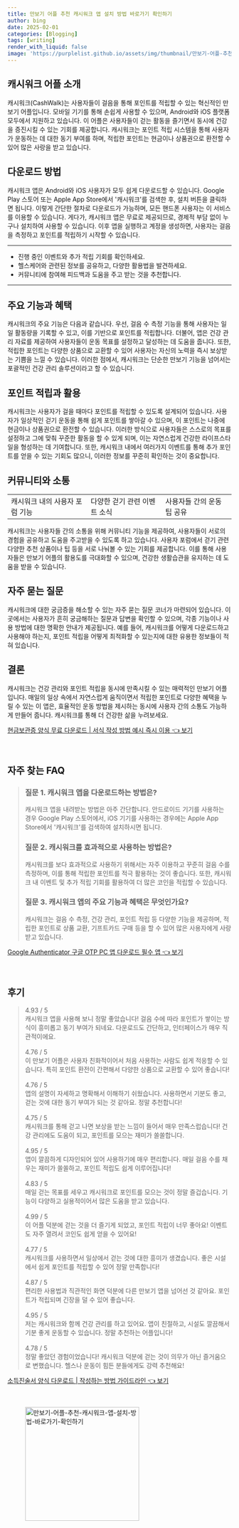 ```yaml
---
title: 만보기 어플 추천 캐시워크 앱 설치 방법 바로가기 확인하기
author: bing
date: 2025-02-01
categories: [Blogging]
tags: [writing]
render_with_liquid: false
image: 'https://purplelist.github.io/assets/img/thumbnail/만보기-어플-추천-캐시워크-앱-설치-방법-바로가기-확인하기.webp'
---
```



<h2 id='캐시워크 어플 소개'>캐시워크 어플 소개</h2>

<p>캐시워크(CashWalk)는 사용자들이 걸음을 통해 포인트를 적립할 수 있는 혁신적인 만보기 어플입니다. 모바일 기기를 통해 손쉽게 사용할 수 있으며, Android와 iOS 플랫폼 모두에서 지원하고 있습니다. 이 어플은 사용자들이 걷는 활동을 즐기면서 동시에 건강을 증진시킬 수 있는 기회를 제공합니다. 캐시워크는 포인트 적립 시스템을 통해 사용자가 운동하는 데 대한 동기 부여를 하며, 적립한 포인트는 현금이나 상품권으로 환전할 수 있어 많은 사랑을 받고 있습니다.</p>

<h2 id='다운로드 방법'>다운로드 방법</h2>

<p>캐시워크 앱은 Android와 iOS 사용자가 모두 쉽게 다운로드할 수 있습니다. Google Play 스토어 또는 Apple App Store에서 '캐시워크'를 검색한 후, 설치 버튼을 클릭하면 됩니다. 이렇게 간단한 절차로 다운로드가 가능하며, 모든 핸드폰 사용자는 이 서비스를 이용할 수 있습니다. 게다가, 캐시워크 앱은 무료로 제공되므로, 경제적 부담 없이 누구나 설치하여 사용할 수 있습니다. 이후 앱을 실행하고 계정을 생성하면, 사용자는 걸음을 측정하고 포인트를 적립하기 시작할 수 있습니다.</p>

<hr />

<ul>
    <li>진행 중인 이벤트와 추가 적립 기회를 확인하세요.</li>
    <li>헬스케어와 관련된 정보를 공유하고, 다양한 활용법을 발견하세요.</li>
    <li>커뮤니티에 참여해 피드백과 도움을 주고 받는 것을 추천합니다.</li>
</ul>

<hr />

<h2 id='주요 기능과 혜택'>주요 기능과 혜택</h2>

<p>캐시워크의 주요 기능은 다음과 같습니다. 우선, 걸음 수 측정 기능을 통해 사용자는 일일 활동량을 기록할 수 있고, 이를 기반으로 포인트를 적립합니다. 더불어, 앱은 건강 관리 자료를 제공하여 사용자들이 운동 목표를 설정하고 달성하는 데 도움을 줍니다. 또한, 적립한 포인트는 다양한 상품으로 교환할 수 있어 사용자는 자신의 노력을 즉시 보상받는 기쁨을 느낄 수 있습니다. 이러한 점에서, 캐시워크는 단순한 만보기 기능을 넘어서는 포괄적인 건강 관리 솔루션이라고 할 수 있습니다.</p>

<h2 id='포인트 적립과 활용'>포인트 적립과 활용</h2>

<p>캐시워크는 사용자가 걸을 때마다 포인트를 적립할 수 있도록 설계되어 있습니다. 사용자가 일상적인 걷기 운동을 통해 쉽게 포인트를 쌓아갈 수 있으며, 이 포인트는 나중에 현금이나 상품권으로 환전할 수 있습니다. 이러한 방식으로 사용자들은 스스로의 목표를 설정하고 그에 맞춰 꾸준한 활동을 할 수 있게 되며, 이는 자연스럽게 건강한 라이프스타일을 형성하는 데 기여합니다. 또한, 캐시워크 내에서 여러가지 이벤트를 통해 추가 포인트를 얻을 수 있는 기회도 많으니, 이러한 정보를 꾸준히 확인하는 것이 중요합니다.</p>

<h2 id='커뮤니티와 소통'>커뮤니티와 소통</h2>

<table>
    <tr>
        <td>캐시워크 내의 사용자 포럼 기능</td>
        <td>다양한 걷기 관련 이벤트 소식</td>
        <td>사용자들 간의 운동 팁 공유</td>
    </tr>
</table>

<p>캐시워크는 사용자들 간의 소통을 위해 커뮤니티 기능을 제공하여, 사용자들이 서로의 경험을 공유하고 도움을 주고받을 수 있도록 하고 있습니다. 사용자 포럼에서 걷기 관련 다양한 추천 상품이나 팁 등을 서로 나눠볼 수 있는 기회를 제공합니다. 이를 통해 사용자들은 만보기 어플의 활용도를 극대화할 수 있으며, 건강한 생활습관을 유지하는 데 도움을 받을 수 있습니다.</p>

<h2 id='자주 묻는 질문'>자주 묻는 질문</h2>

<p>캐시워크에 대한 궁금증을 해소할 수 있는 자주 묻는 질문 코너가 마련되어 있습니다. 이곳에서는 사용자가 흔히 궁금해하는 질문과 답변을 확인할 수 있으며, 각종 기능이나 사용 방법에 대한 명확한 안내가 제공됩니다. 예를 들어, 캐시워크를 어떻게 다운로드하고 사용해야 하는지, 포인트 적립을 어떻게 최적화할 수 있는지에 대한 유용한 정보들이 적혀 있습니다.</p>

<h2 id='결론'>결론</h2>

<p>캐시워크는 건강 관리와 포인트 적립을 동시에 만족시킬 수 있는 매력적인 만보기 어플입니다. 매일의 일상 속에서 자연스럽게 움직이면서 적립한 포인트로 다양한 혜택을 누릴 수 있는 이 앱은, 효율적인 운동 방법을 제시하는 동시에 사용자 간의 소통도 가능하게 만들어 줍니다. 캐시워크를 통해 더 건강한 삶을 누려보세요.</p>


<p><a class="click-button" title="현금보관증 양식 무료 다운로드 | 서식 작성 방법 예시 즉시 이용" href="https://purplelist.github.io/posts/%ED%98%84%EA%B8%88%EB%B3%B4%EA%B4%80%EC%A6%9D-%EC%96%91%EC%8B%9D-%EB%AC%B4%EB%A3%8C-%EB%8B%A4%EC%9A%B4%EB%A1%9C%EB%93%9C-%EC%84%9C%EC%8B%9D-%EC%9E%91%EC%84%B1-%EB%B0%A9%EB%B2%95-%EC%98%88%EC%8B%9C-%EC%A6%89%EC%8B%9C-%EC%9D%B4%EC%9A%A9/" rel="dofollow">현금보관증 양식 무료 다운로드 | 서식 작성 방법 예시 즉시 이용 👈 보기</a></p><br>
<h2 id='자주_찾는_FAQ'>자주 찾는 FAQ</h2>
<div itemscope="" itemtype="https://schema.org/FAQPage"> 
<blockquote> 
<div itemscope="" itemprop="mainEntity" itemtype="https://schema.org/Question"> 
<h3 itemprop="name">질문 1. 캐시워크 앱을 다운로드하는 방법은?</h3> 
<div itemscope="" itemprop="acceptedAnswer" itemtype="https://schema.org/Answer"> 
<span itemprop="text"> 
<p>캐시워크 앱을 내려받는 방법은 아주 간단합니다. 안드로이드 기기를 사용하는 경우 Google Play 스토어에서, iOS 기기를 사용하는 경우에는 Apple App Store에서 '캐시워크'를 검색하여 설치하시면 됩니다.</p> 
</span> 
</div> 
</div> 

<div itemscope="" itemprop="mainEntity" itemtype="https://schema.org/Question"> 
<h3 itemprop="name">질문 2. 캐시워크를 효과적으로 사용하는 방법은?</h3> 
<div itemscope="" itemprop="acceptedAnswer" itemtype="https://schema.org/Answer"> 
<span itemprop="text"> 
<p>캐시워크를 보다 효과적으로 사용하기 위해서는 자주 이용하고 꾸준히 걸음 수를 측정하며, 이를 통해 적립한 포인트를 적극 활용하는 것이 좋습니다. 또한, 캐시워크 내 이벤트 및 추가 적립 기회를 활용하여 더 많은 코인을 적립할 수 있습니다.</p> 
</span> 
</div> 
</div> 

<div itemscope="" itemprop="mainEntity" itemtype="https://schema.org/Question"> 
<h3 itemprop="name">질문 3. 캐시워크 앱의 주요 기능과 혜택은 무엇인가요?</h3> 
<div itemscope="" itemprop="acceptedAnswer" itemtype="https://schema.org/Answer"> 
<span itemprop="text"> 
<p>캐시워크는 걸음 수 측정, 건강 관리, 포인트 적립 등 다양한 기능을 제공하며, 적립한 포인트로 상품 교환, 기프트카드 구매 등을 할 수 있어 많은 사용자에게 사랑받고 있습니다.</p> 
</span> 
</div> 
</div> 
</blockquote> 
</div>
<p><a class="click-button" title="Google Authenticator 구글 OTP PC 앱 다운로드 필수 앱" href="https://purplelist.github.io/posts/Google-Authenticator-%EA%B5%AC%EA%B8%80-OTP-PC-%EC%95%B1-%EB%8B%A4%EC%9A%B4%EB%A1%9C%EB%93%9C-%ED%95%84%EC%88%98-%EC%95%B1/" rel="dofollow">Google Authenticator 구글 OTP PC 앱 다운로드 필수 앱 👈 보기</a></p><br>
<h2 id='후기'>후기</h2>
<div itemscope itemtype="https://schema.org/Product">
  <blockquote>
  <div itemprop="review" itemscope itemtype="https://schema.org/Review">
      <div itemprop="reviewRating" itemscope itemtype="https://schema.org/Rating"> <span itemprop="ratingValue">4.93</span> / <span itemprop="bestRating">5</span> </div>
      <span itemprop="reviewBody">캐시워크 앱을 사용해 보니 정말 좋았습니다! 걸음 수에 따라 포인트가 쌓이는 방식이 흥미롭고 동기 부여가 되네요. 다운로드도 간단하고, 인터페이스가 매우 직관적이에요.</span>
  </div>
  <br>
  <div itemprop="review" itemscope itemtype="https://schema.org/Review">
      <div itemprop="reviewRating" itemscope itemtype="https://schema.org/Rating"> <span itemprop="ratingValue">4.76</span> / <span itemprop="bestRating">5</span> </div>
      <span itemprop="reviewBody">이 만보기 어플은 사용자 친화적이어서 처음 사용하는 사람도 쉽게 적응할 수 있습니다. 특히 포인트 환전이 간편해서 다양한 상품으로 교환할 수 있어 좋습니다!</span>
  </div>
  <br>
  <div itemprop="review" itemscope itemtype="https://schema.org/Review">
      <div itemprop="reviewRating" itemscope itemtype="https://schema.org/Rating"> <span itemprop="ratingValue">4.76</span> / <span itemprop="bestRating">5</span> </div>
      <span itemprop="reviewBody">앱의 설명이 자세하고 명확해서 이해하기 쉬웠습니다. 사용하면서 기분도 좋고, 걷는 것에 대한 동기 부여가 되는 것 같아요. 정말 추천합니다!</span>
  </div>
  <br>
  <div itemprop="review" itemscope itemtype="https://schema.org/Review">
      <div itemprop="reviewRating" itemscope itemtype="https://schema.org/Rating"> <span itemprop="ratingValue">4.75</span> / <span itemprop="bestRating">5</span> </div>
      <span itemprop="reviewBody">캐시워크를 통해 걷고 나면 보상을 받는 느낌이 들어서 매우 만족스럽습니다! 건강 관리에도 도움이 되고, 포인트를 모으는 재미가 쏠쏠합니다.</span>
  </div>
  <br>
  <div itemprop="review" itemscope itemtype="https://schema.org/Review">
      <div itemprop="reviewRating" itemscope itemtype="https://schema.org/Rating"> <span itemprop="ratingValue">4.95</span> / <span itemprop="bestRating">5</span> </div>
      <span itemprop="reviewBody">앱이 깔끔하게 디자인되어 있어 사용하기에 매우 편리합니다. 매일 걸음 수를 채우는 재미가 쏠쏠하고, 포인트 적립도 쉽게 이루어집니다!</span>
  </div>
  <br>
  <div itemprop="review" itemscope itemtype="https://schema.org/Review">
      <div itemprop="reviewRating" itemscope itemtype="https://schema.org/Rating"> <span itemprop="ratingValue">4.83</span> / <span itemprop="bestRating">5</span> </div>
      <span itemprop="reviewBody">매일 걷는 목표를 세우고 캐시워크로 포인트를 모으는 것이 정말 즐겁습니다. 기능이 다양하고 실용적이어서 많은 도움을 받고 있습니다.</span>
  </div>
  <br>
  <div itemprop="review" itemscope itemtype="https://schema.org/Review">
      <div itemprop="reviewRating" itemscope itemtype="https://schema.org/Rating"> <span itemprop="ratingValue">4.99</span> / <span itemprop="bestRating">5</span> </div>
      <span itemprop="reviewBody">이 어플 덕분에 걷는 것을 더 즐기게 되었고, 포인트 적립이 너무 좋아요! 이벤트도 자주 열려서 코인도 쉽게 얻을 수 있어요!</span>
  </div>
  <br>
  <div itemprop="review" itemscope itemtype="https://schema.org/Review">
      <div itemprop="reviewRating" itemscope itemtype="https://schema.org/Rating"> <span itemprop="ratingValue">4.77</span> / <span itemprop="bestRating">5</span> </div>
      <span itemprop="reviewBody">캐시워크를 사용하면서 일상에서 걷는 것에 대한 흥미가 생겼습니다. 좋은 시설에서 쉽게 포인트를 적립할 수 있어 정말 만족합니다!</span>
  </div>
  <br>
  <div itemprop="review" itemscope itemtype="https://schema.org/Review">
      <div itemprop="reviewRating" itemscope itemtype="https://schema.org/Rating"> <span itemprop="ratingValue">4.87</span> / <span itemprop="bestRating">5</span> </div>
      <span itemprop="reviewBody">편리한 사용법과 직관적인 화면 덕분에 다른 만보기 앱을 넘어선 것 같아요. 포인트가 적립되며 긴장을 덜 수 있어 좋습니다.</span>
  </div>
  <br>
  <div itemprop="review" itemscope itemtype="https://schema.org/Review">
      <div itemprop="reviewRating" itemscope itemtype="https://schema.org/Rating"> <span itemprop="ratingValue">4.95</span> / <span itemprop="bestRating">5</span> </div>
      <span itemprop="reviewBody">저는 캐시워크와 함께 건강 관리를 하고 있어요. 앱이 친절하고, 시설도 깔끔해서 기분 좋게 운동할 수 있습니다. 정말 추천하는 어플입니다!</span>
  </div>
  <br>
  <div itemprop="review" itemscope itemtype="https://schema.org/Review">
      <div itemprop="reviewRating" itemscope itemtype="https://schema.org/Rating"> <span itemprop="ratingValue">4.78</span> / <span itemprop="bestRating">5</span> </div>
      <span itemprop="reviewBody">정말 좋았던 경험이었습니다! 캐시워크 덕분에 걷는 것이 의무가 아닌 즐거움으로 변했습니다. 헬스나 운동이 힘든 분들에게도 강력 추천해요!</span>
  </div>
  </blockquote>
</div>
<p><a class="click-button" title="소득진술서 양식 다운로드 | 작성하는 방법 가이드라인" href="https://purplelist.github.io/posts/%EC%86%8C%EB%93%9D%EC%A7%84%EC%88%A0%EC%84%9C-%EC%96%91%EC%8B%9D-%EB%8B%A4%EC%9A%B4%EB%A1%9C%EB%93%9C-%EC%9E%91%EC%84%B1%ED%95%98%EB%8A%94-%EB%B0%A9%EB%B2%95-%EA%B0%80%EC%9D%B4%EB%93%9C%EB%9D%BC%EC%9D%B8/" rel="dofollow">소득진술서 양식 다운로드 | 작성하는 방법 가이드라인 👈 보기</a></p><br>
<figure class="image"><img src="https://purplelist.github.io/assets/img/thumbnail/만보기-어플-추천-캐시워크-앱-설치-방법-바로가기-확인하기.webp" alt="만보기-어플-추천-캐시워크-앱-설치-방법-바로가기-확인하기" width="256" height="256"></figure>